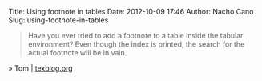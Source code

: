 Title: Using footnote in tables
Date: 2012-10-09 17:46
Author: Nacho Cano
Slug: using-footnote-in-tables

> Have you ever tried to add a footnote to a table inside the tabular
> environment? Even though the index is printed, the search for the
> actual footnote will be in vain.

» Tom | [texblog.org][]

  [texblog.org]: http://texblog.org/2012/02/03/using-footnote-in-a-table/
    "Using footnote in tables"
